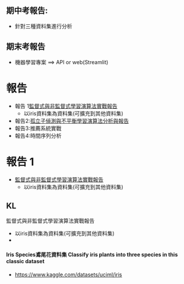 ## 期中考報告:
- 針對三種資料集進行分析
## 期末考報告
- 機器學習專案 ==> API or web(Streamlit)

# 報告 
- 報告 1[監督式與非監督式學習演算法實戰報告](iris.md)
  - 以iris資料集為資料集(可擴充到其他資料集)
- 報告2:[孤立子偵測與不平衡學習演算法分析與報告](Outliear.md)
- 報告3:推薦系統實戰
- 報告4:時間序列分析


# 報告 1 
- [監督式與非監督式學習演算法實戰報告](iris.md)
  - 以iris資料集為資料集(可擴充到其他資料集)



## KL 

監督式與非監督式學習演算法實戰報告
- 以iris資料集為資料集(可擴充到其他資料集)
- 
#### Iris Species鳶尾花資料集 Classify iris plants into three species in this classic dataset
- https://www.kaggle.com/datasets/uciml/iris


